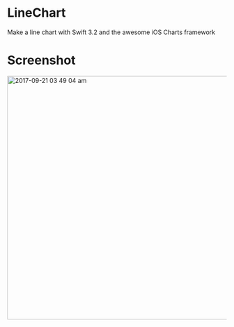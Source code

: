 # LineChart
Make a line chart with Swift 3.2 and the awesome iOS Charts framework 



# Screenshot

<img width="559" alt="2017-09-21 03 49 04 am" src="https://user-images.githubusercontent.com/19476654/30692416-4c3a1b92-9e80-11e7-9b8e-c0dc25a8d03d.png">
